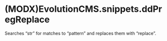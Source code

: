 # (MODX)EvolutionCMS.snippets.ddPregReplace

Searches “str” for matches to “pattern” and replaces them with “replace”.
